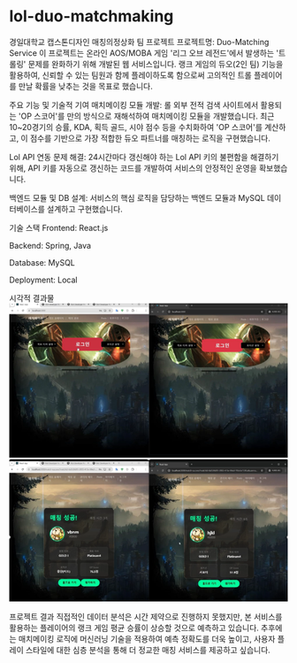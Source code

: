 # lol-duo-matchmaking
경일대학교 캡스톤디자인 매칭의정상화 팀 프로젝트
프로젝트명: Duo-Matching Service
이 프로젝트는 온라인 AOS/MOBA 게임 '리그 오브 레전드'에서 발생하는 '트롤링' 문제를 완화하기 위해 개발된 웹 서비스입니다. 랭크 게임의 듀오(2인 팀) 기능을 활용하여, 신뢰할 수 있는 팀원과 함께 플레이하도록 함으로써 고의적인 트롤 플레이어를 만날 확률을 낮추는 것을 목표로 했습니다.

주요 기능 및 기술적 기여
매치메이킹 모듈 개발: 롤 외부 전적 검색 사이트에서 활용되는 'OP 스코어'를 만의 방식으로 재해석하여 매치메이킹 모듈을 개발했습니다. 최근 10~20경기의 승률, KDA, 획득 골드, 시야 점수 등을 수치화하여 'OP 스코어'를 계산하고, 이 점수를 기반으로 가장 적합한 듀오 파트너를 매칭하는 로직을 구현했습니다.

Lol API 연동 문제 해결: 24시간마다 갱신해야 하는 Lol API 키의 불편함을 해결하기 위해, API 키를 자동으로 갱신하는 코드를 개발하여 서비스의 안정적인 운영을 확보했습니다.

백엔드 모듈 및 DB 설계: 서비스의 핵심 로직을 담당하는 백엔드 모듈과 MySQL 데이터베이스를 설계하고 구현했습니다.

기술 스택
Frontend: React.js

Backend: Spring, Java

Database: MySQL

Deployment: Local

시각적 결과물
![프로젝트 메인 화면](images/main_screen.png)
![매치메이킹 결과 화면](images/matching_result.png)

프로젝트 결과
직접적인 데이터 분석은 시간 제약으로 진행하지 못했지만, 본 서비스를 활용하는 플레이어의 랭크 게임 평균 승률이 상승할 것으로 예측하고 있습니다. 추후에는 매치메이킹 로직에 머신러닝 기술을 적용하여 예측 정확도를 더욱 높이고, 사용자 플레이 스타일에 대한 심층 분석을 통해 더 정교한 매칭 서비스를 제공하고 싶습니다.
